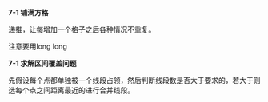 **7-1 铺满方格**

递推，让每增加一个格子之后各种情况不重复。

注意要用long long

**7-1 求解区间覆盖问题**

先假设每个点都单独被一个线段占领，然后判断线段数是否大于要求的，若大于则选每个点之间距离最近的进行合并线段。

